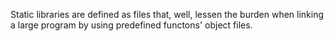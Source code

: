 Static libraries are defined as files that, well, lessen the burden when linking a large program by using predefined functons' object files.
